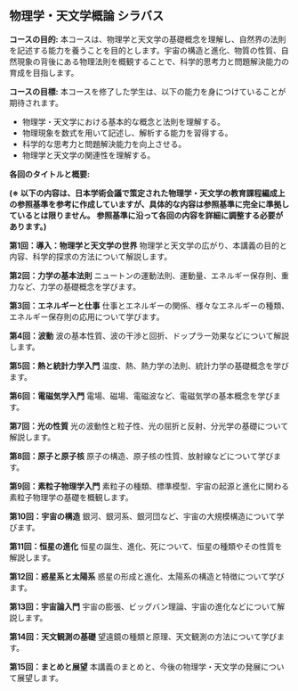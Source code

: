 ## 物理学・天文学概論 シラバス

**コースの目的:** 本コースは、物理学と天文学の基礎概念を理解し、自然界の法則を記述する能力を養うことを目的とします。宇宙の構造と進化、物質の性質、自然現象の背後にある物理法則を概観することで、科学的思考力と問題解決能力の育成を目指します。

**コースの目標:**  本コースを修了した学生は、以下の能力を身につけていることが期待されます。
* 物理学・天文学における基本的な概念と法則を理解する。
* 物理現象を数式を用いて記述し、解析する能力を習得する。
* 科学的な思考力と問題解決能力を向上させる。
* 物理学と天文学の関連性を理解する。


**各回のタイトルと概要:**

**(※ 以下の内容は、日本学術会議で策定された物理学・天文学の教育課程編成上の参照基準を参考に作成していますが、具体的な内容は参照基準に完全に準拠しているとは限りません。 参照基準に沿って各回の内容を詳細に調整する必要があります。)**

**第1回：導入：物理学と天文学の世界**
物理学と天文学の広がり、本講義の目的と内容、科学的探求の方法について解説します。

**第2回：力学の基本法則**
ニュートンの運動法則、運動量、エネルギー保存則、重力など、力学の基礎概念を学びます。

**第3回：エネルギーと仕事**
仕事とエネルギーの関係、様々なエネルギーの種類、エネルギー保存則の応用について学びます。

**第4回：波動**
波の基本性質、波の干渉と回折、ドップラー効果などについて解説します。

**第5回：熱と統計力学入門**
温度、熱、熱力学の法則、統計力学の基礎概念を学びます。

**第6回：電磁気学入門**
電場、磁場、電磁波など、電磁気学の基本概念を学びます。

**第7回：光の性質**
光の波動性と粒子性、光の屈折と反射、分光学の基礎について解説します。

**第8回：原子と原子核**
原子の構造、原子核の性質、放射線などについて学びます。

**第9回：素粒子物理学入門**
素粒子の種類、標準模型、宇宙の起源と進化に関わる素粒子物理学の基礎を概観します。

**第10回：宇宙の構造**
銀河、銀河系、銀河団など、宇宙の大規模構造について学びます。

**第11回：恒星の進化**
恒星の誕生、進化、死について、恒星の種類やその性質を解説します。

**第12回：惑星系と太陽系**
惑星の形成と進化、太陽系の構造と特徴について学びます。

**第13回：宇宙論入門**
宇宙の膨張、ビッグバン理論、宇宙の進化などについて解説します。

**第14回：天文観測の基礎**
望遠鏡の種類と原理、天文観測の方法について学びます。

**第15回：まとめと展望**
本講義のまとめと、今後の物理学・天文学の発展について展望します。



